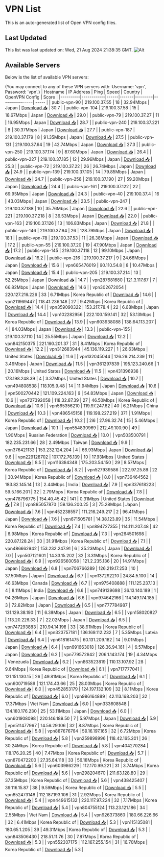 # VPN List

This is an auto-generated list of Open VPN config files.

## Last Updated

This list was last updated on: Wed, 21 Aug 2024 21:38:35 GMT.
![Alt](https://repobeats.axiom.co/api/embed/186b98318ef1479477931607c1ad7d823f12451f.svg "Repobeats analytics image")

## Available Servers

Below is the list of available VPN servers:

(You may connect to any of these VPN servers with: Username: 'vpn', Password: 'vpn'.)
| Hostname | IP Address | Ping | Speed | Country | OpenVPN Config | Score |
|----------|------------|------|-------|---------|----------------| ----- |
| public-vpn-90 | 219.100.37.55 | 18 | 32.94Mbps | Japan | [Download 📥](./configs/server_0_JP.ovpn) | 30.7 |
| public-vpn-104 | 219.100.37.58 | 15 | 18.67Mbps | Japan | [Download 📥](./configs/server_1_JP.ovpn) | 29.0 |
| public-vpn-79 | 219.100.37.27 | 11 | 16.95Mbps | Japan | [Download 📥](./configs/server_2_JP.ovpn) | 28.7 |
| public-vpn-240 | 219.100.37.221 | 8 | 30.37Mbps | Japan | [Download 📥](./configs/server_3_JP.ovpn) | 27.7 |
| public-vpn-187 | 219.100.37.179 | 8 | 91.35Mbps | Japan | [Download 📥](./configs/server_4_JP.ovpn) | 27.5 |
| public-vpn-131 | 219.100.37.64 | 19 | 42.74Mbps | Japan | [Download 📥](./configs/server_5_JP.ovpn) | 27.3 |
| public-vpn-250 | 219.100.37.174 | 9 | 87.60Mbps | Japan | [Download 📥](./configs/server_6_JP.ovpn) | 26.4 |
| public-vpn-227 | 219.100.37.185 | 12 | 29.96Mbps | Japan | [Download 📥](./configs/server_7_JP.ovpn) | 25.3 |
| public-vpn-72 | 219.100.37.22 | 26 | 26.74Mbps | Japan | [Download 📥](./configs/server_8_JP.ovpn) | 24.9 |
| public-vpn-139 | 219.100.37.105 | 14 | 79.85Mbps | Japan | [Download 📥](./configs/server_9_JP.ovpn) | 24.7 |
| public-vpn-258 | 219.100.37.190 | 27 | 59.20Mbps | Japan | [Download 📥](./configs/server_10_JP.ovpn) | 24.4 |
| public-vpn-161 | 219.100.37.122 | 22 | 69.95Mbps | Japan | [Download 📥](./configs/server_11_JP.ovpn) | 24.3 |
| public-vpn-40 | 219.100.37.4 | 16 | 43.03Mbps | Japan | [Download 📥](./configs/server_12_JP.ovpn) | 23.5 |
| public-vpn-247 | 219.100.37.188 | 10 | 35.76Mbps | Japan | [Download 📥](./configs/server_13_JP.ovpn) | 22.6 |
| public-vpn-221 | 219.100.37.218 | 8 | 36.53Mbps | Japan | [Download 📥](./configs/server_14_JP.ovpn) | 22.0 |
| public-vpn-163 | 219.100.37.126 | 13 | 106.83Mbps | Japan | [Download 📥](./configs/server_15_JP.ovpn) | 21.8 |
| public-vpn-146 | 219.100.37.94 | 26 | 128.79Mbps | Japan | [Download 📥](./configs/server_16_JP.ovpn) | 18.1 |
| public-vpn-78 | 219.100.37.53 | 11 | 26.38Mbps | Japan | [Download 📥](./configs/server_17_JP.ovpn) | 17.2 |
| public-vpn-55 | 219.100.37.20 | 19 | 47.90Mbps | Japan | [Download 📥](./configs/server_18_JP.ovpn) | 17.2 |
| public-vpn-145 | 219.100.37.118 | 12 | 99.10Mbps | Japan | [Download 📥](./configs/server_19_JP.ovpn) | 16.2 |
| public-vpn-216 | 219.100.37.217 | 9 | 24.66Mbps | Japan | [Download 📥](./configs/server_20_JP.ovpn) | 15.6 |
| vpn665476019 | 60.110.54.8 | 8 | 10.47Mbps | Japan | [Download 📥](./configs/server_21_JP.ovpn) | 15.4 |
| public-vpn-205 | 219.100.37.214 | 13 | 52.25Mbps | Japan | [Download 📥](./configs/server_22_JP.ovpn) | 14.7 |
| vpn287681680 | 121.3.117.67 | 7 | 66.82Mbps | Japan | [Download 📥](./configs/server_23_JP.ovpn) | 14.6 |
| vpn302672054 | 220.127.216.226 | 33 | 6.71Mbps | Korea Republic of | [Download 📥](./configs/server_24_KR.ovpn) | 14.6 |
| vpn211969447 | 118.41.236.148 | 27 | 9.42Mbps | Korea Republic of | [Download 📥](./configs/server_25_KR.ovpn) | 14.4 |
| vpn359090322 | 153.217.78.4 | 22 | 6.68Mbps | Japan | [Download 📥](./configs/server_26_JP.ovpn) | 14.4 |
| vpn102282956 | 222.100.159.141 | 32 | 53.13Mbps | Korea Republic of | [Download 📥](./configs/server_27_KR.ovpn) | 13.9 |
| vpn603938088 | 138.64.113.207 | 4 | 84.03Mbps | Japan | [Download 📥](./configs/server_28_JP.ovpn) | 13.3 |
| public-vpn-155 | 219.100.37.110 | 14 | 25.55Mbps | Japan | [Download 📥](./configs/server_29_JP.ovpn) | 12.2 |
| vpn842150375 | 221.160.201.37 | 31 | 8.41Mbps | Korea Republic of | [Download 📥](./configs/server_30_KR.ovpn) | 12.2 |
| vpn312683944 | 45.136.119.227 | 1 | 26.63Mbps | United States | [Download 📥](./configs/server_31_US.ovpn) | 11.6 |
| vpn132045044 | 126.29.214.239 | 11 | 3.49Mbps | Japan | [Download 📥](./configs/server_32_JP.ovpn) | 11.5 |
| vpn361297839 | 195.123.240.66 | 1 | 20.16Mbps | United States | [Download 📥](./configs/server_33_US.ovpn) | 11.5 |
| vpn431396938 | 173.198.248.39 | 4 | 3.37Mbps | United States | [Download 📥](./configs/server_34_US.ovpn) | 10.7 |
| vpn494808538 | 118.105.9.48 | 14 | 11.94Mbps | Japan | [Download 📥](./configs/server_35_JP.ovpn) | 10.6 |
| vpn500270442 | 121.109.224.163 | 6 | 54.83Mbps | Japan | [Download 📥](./configs/server_36_JP.ovpn) | 10.6 |
| vpn727392058 | 118.32.87.39 | 27 | 46.50Mbps | Korea Republic of | [Download 📥](./configs/server_37_KR.ovpn) | 10.6 |
| vpn565356210 | 119.97.247.62 | 40 | 6.21Mbps | China | [Download 📥](./configs/server_38_CN.ovpn) | 10.3 |
| vpn486545158 | 119.198.227.219 | 371 | 1.91Mbps | Korea Republic of | [Download 📥](./configs/server_39_KR.ovpn) | 10.2 |
| 2i6 | 27.96.32.74 | 15 | 5.46Mbps | Japan | [Download 📥](./configs/server_40_JP.ovpn) | 10.1 |
| vpn554830969 | 212.49.100.90 | 49 | 1.90Mbps | Russian Federation | [Download 📥](./configs/server_41_RU.ovpn) | 10.0 |
| vpn503500791 | 182.235.231.66 | 28 | 2.49Mbps | Taiwan | [Download 📥](./configs/server_42_TW.ovpn) | 9.9 |
| vpn376421133 | 153.232.124.204 | 4 | 66.93Mbps | Japan | [Download 📥](./configs/server_43_JP.ovpn) | 9.6 |
| vpn229128702 | 107.172.76.139 | 10 | 17.93Mbps | United States | [Download 📥](./configs/server_44_US.ovpn) | 8.5 |
| vpn116384348 | 175.203.54.150 | 29 | 8.57Mbps | Korea Republic of | [Download 📥](./configs/server_45_KR.ovpn) | 8.2 |
| vpn527939586 | 222.97.25.88 | 22 | 30.94Mbps | Korea Republic of | [Download 📥](./configs/server_46_KR.ovpn) | 8.0 |
| vpn736464562 | 183.82.145.14 | 13 | 2.44Mbps | India | [Download 📥](./configs/server_47_IN.ovpn) | 7.9 |
| vpn337618223 | 59.5.166.201 | 32 | 2.79Mbps | Korea Republic of | [Download 📥](./configs/server_48_KR.ovpn) | 7.8 |
| vpn478796775 | 154.40.45.42 | 141 | 0.31Mbps | United States | [Download 📥](./configs/server_49_US.ovpn) | 7.8 |
| vpn885057870 | 59.136.200.25 | 3 | 75.28Mbps | Japan | [Download 📥](./configs/server_50_JP.ovpn) | 7.6 |
| vpn452238557 | 111.216.249.217 | 2 | 96.41Mbps | Japan | [Download 📥](./configs/server_51_JP.ovpn) | 7.6 |
| vpn671505781 | 14.38.123.89 | 35 | 11.54Mbps | Korea Republic of | [Download 📥](./configs/server_52_KR.ovpn) | 7.4 |
| vpn894727355 | 114.111.207.48 | 42 | 6.98Mbps | Korea Republic of | [Download 📥](./configs/server_53_KR.ovpn) | 7.3 |
| vpn264501698 | 220.87.128.24 | 30 | 31.91Mbps | Korea Republic of | [Download 📥](./configs/server_54_KR.ovpn) | 7.1 |
| vpn486662942 | 153.232.247.91 | 6 | 35.23Mbps | Japan | [Download 📥](./configs/server_55_JP.ovpn) | 7.0 |
| vpn507121601 | 14.33.15.202 | 32 | 3.31Mbps | Korea Republic of | [Download 📥](./configs/server_56_KR.ovpn) | 6.9 |
| vpn926560058 | 121.2.235.136 | 20 | 14.91Mbps | Japan | [Download 📥](./configs/server_57_JP.ovpn) | 6.8 |
| vpn706766289 | 126.219.17.253 | 10 | 37.50Mbps | Japan | [Download 📥](./configs/server_58_JP.ovpn) | 6.7 |
| vpn137292210 | 24.84.5.100 | 14 | 46.63Mbps | Canada | [Download 📥](./configs/server_59_CA.ovpn) | 6.7 |
| vpn975408888 | 111.125.237.13 | 4 | 8.11Mbps | India | [Download 📥](./configs/server_60_IN.ovpn) | 6.6 |
| vpn749139698 | 36.13.140.189 | 1 | 94.26Mbps | Japan | [Download 📥](./configs/server_61_JP.ovpn) | 6.6 |
| vpn974642166 | 114.149.174.185 | 3 | 72.82Mbps | Japan | [Download 📥](./configs/server_62_JP.ovpn) | 6.5 |
| vpn777784987 | 131.129.38.190 | 11 | 6.38Mbps | Japan | [Download 📥](./configs/server_63_JP.ovpn) | 6.5 |
| vpn158020827 | 113.20.226.33 | 7 | 22.02Mbps | Japan | [Download 📥](./configs/server_64_JP.ovpn) | 6.5 |
| vpn747293883 | 210.94.14.198 | 33 | 38.91Mbps | Korea Republic of | [Download 📥](./configs/server_65_KR.ovpn) | 6.4 |
| vpn323757181 | 136.169.112.232 | 7 | 5.35Mbps | Latvia | [Download 📥](./configs/server_66_LV.ovpn) | 6.4 |
| vpn618161475 | 60.131.209.182 | 14 | 9.01Mbps | Japan | [Download 📥](./configs/server_67_JP.ovpn) | 6.4 |
| vpn691663018 | 126.36.94.161 | 4 | 9.57Mbps | Japan | [Download 📥](./configs/server_68_JP.ovpn) | 6.2 |
| vpn779572942 | 206.1.143.174 | 19 | 4.34Mbps | Venezuela | [Download 📥](./configs/server_69_VE.ovpn) | 6.2 |
| vpn863523819 | 110.13.107.92 | 28 | 9.64Mbps | Korea Republic of | [Download 📥](./configs/server_70_KR.ovpn) | 6.1 |
| vpn717777041 | 121.151.130.15 | 26 | 49.81Mbps | Korea Republic of | [Download 📥](./configs/server_71_KR.ovpn) | 6.1 |
| vpn600719589 | 121.174.43.66 | 25 | 28.03Mbps | Korea Republic of | [Download 📥](./configs/server_72_KR.ovpn) | 6.0 |
| vpn452853179 | 124.197.132.109 | 32 | 8.11Mbps | Korea Republic of | [Download 📥](./configs/server_73_KR.ovpn) | 6.0 |
| vpn986164889 | 42.113.168.203 | 32 | 17.37Mbps | Viet Nam | [Download 📥](./configs/server_74_VN.ovpn) | 6.0 |
| vpn333608548 | 134.180.176.230 | 25 | 53.11Mbps | Japan | [Download 📥](./configs/server_75_JP.ovpn) | 6.0 |
| vpn601908098 | 220.146.189.50 | 7 | 5.97Mbps | Japan | [Download 📥](./configs/server_76_JP.ovpn) | 5.9 |
| vpn511477967 | 14.56.29.106 | 32 | 8.87Mbps | Korea Republic of | [Download 📥](./configs/server_77_KR.ovpn) | 5.8 |
| vpn887676764 | 59.16.197.165 | 32 | 6.72Mbps | Korea Republic of | [Download 📥](./configs/server_78_KR.ovpn) | 5.8 |
| vpn259898996 | 118.42.165.201 | 26 | 30.24Mbps | Korea Republic of | [Download 📥](./configs/server_79_KR.ovpn) | 5.8 |
| vpn404270284 | 118.176.20.25 | 40 | 7.47Mbps | Korea Republic of | [Download 📥](./configs/server_80_KR.ovpn) | 5.7 |
| vpn870472200 | 27.35.64.118 | 33 | 56.18Mbps | Korea Republic of | [Download 📥](./configs/server_81_KR.ovpn) | 5.6 |
| vpn603986229 | 112.170.99.221 | 31 | 3.74Mbps | Korea Republic of | [Download 📥](./configs/server_82_KR.ovpn) | 5.6 |
| vpn298204670 | 211.63.128.80 | 29 | 37.35Mbps | Korea Republic of | [Download 📥](./configs/server_83_KR.ovpn) | 5.6 |
| vpn438425407 | 39.116.15.87 | 38 | 9.59Mbps | Korea Republic of | [Download 📥](./configs/server_84_KR.ovpn) | 5.5 |
| vpn852473148 | 112.187.193.108 | 31 | 2.92Mbps | Korea Republic of | [Download 📥](./configs/server_85_KR.ovpn) | 5.4 |
| vpn449615132 | 220.117.97.224 | 32 | 7.17Mbps | Korea Republic of | [Download 📥](./configs/server_86_KR.ovpn) | 5.4 |
| vpn804755124 | 113.23.121.186 | 34 | 2.55Mbps | Viet Nam | [Download 📥](./configs/server_87_VN.ovpn) | 5.4 |
| vpn926373860 | 180.66.226.66 | 32 | 6.41Mbps | Korea Republic of | [Download 📥](./configs/server_88_KR.ovpn) | 5.3 |
| vpn115135081 | 180.65.1.205 | 39 | 49.31Mbps | Korea Republic of | [Download 📥](./configs/server_89_KR.ovpn) | 5.3 |
| vpn843506430 | 218.51.11.76 | 30 | 7.87Mbps | Korea Republic of | [Download 📥](./configs/server_90_KR.ovpn) | 5.3 |
| vpn552307175 | 112.167.255.154 | 31 | 16.70Mbps | Korea Republic of | [Download 📥](./configs/server_91_KR.ovpn) | 5.3 |
